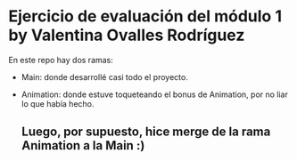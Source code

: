 # Ejercicio de evaluación del módulo 1 by Valentina Ovalles Rodríguez

En este repo hay dos ramas:

- Main: donde desarrollé casi todo el proyecto.
- Animation: donde estuve toqueteando el bonus de Animation, por no liar lo que había hecho.

  ## Luego, por supuesto, hice merge de la rama Animation a la Main :)
